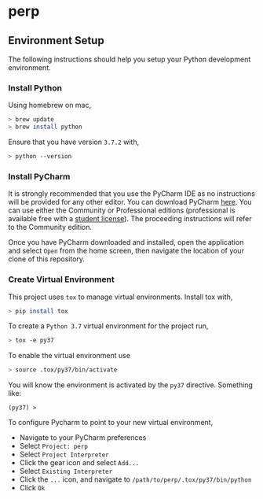 # perp

## Environment Setup

The following instructions should help you setup your Python development
environment. 
 
### Install Python
Using homebrew on mac, 
```bash
> brew update
> brew install python 
```
Ensure that you have version `3.7.2` with,
```bash
> python --version
```

### Install PyCharm

It is strongly recommended that you use the PyCharm IDE as no 
instructions will be provided for any other editor. You can download 
PyCharm [here](https://www.jetbrains.com/pycharm/download/#section=mac).
You can use either the Community or Professional editions (professional 
is available free with a 
[student license](https://www.jetbrains.com/student/)). The proceeding
instructions will refer to the Community edition. 

Once you have PyCharm downloaded and installed, open the application 
and select `Open` from the home screen, then navigate the location of 
your clone of this repository. 

### Create Virtual Environment

This project uses `tox` to manage virtual environments. Install tox with,
```bash
> pip install tox
```
To create a `Python 3.7` virtual environment for the project run,
```bash
> tox -e py37
```

To enable the virtual environment use
```bash
> source .tox/py37/bin/activate 
```
You will know the environment is activated by the `py37` directive.
Something like:
```
(py37) >
```
 
To configure Pycharm to point to your new virtual environment, 
* Navigate to your PyCharm preferences
* Select `Project: perp`
* Select `Project Interpreter`
* Click the gear icon and select `Add...`
* Select `Existing Interpreter`
* Click the `...` icon, and navigate to `/path/to/perp/.tox/py37/bin/python`
* Click `Ok`
